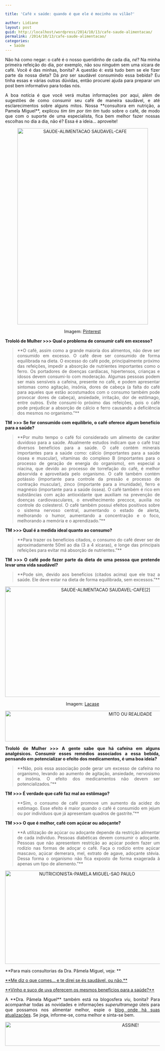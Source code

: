 ```yaml
---

title: 'Café x saúde: quando é que ele é mocinho ou vilão?'

author: Lidiane
layout: post
guid: http://localhost/wordpress/2014/10/13/cafe-saude-alimentacao/
permalink: /2014/10/13/cafe-saude-alimentacao/
categories:
  - Saúde
---
```

<p align="justify">
  Não há como negar: o café é o nosso queridinho de cada dia, <em>né</em>? Na minha primeira refeição do dia, por exemplo, não sou ninguém sem uma xícara de café. Você é das minhas, bonita? A questão é: está tudo bem se ele fizer parte da nossa dieta? Dá <em>pra</em> ser saudável consumindo essa bebida? Eu tinha essas e várias outras dúvidas, então procurei ajuda para preparar um post bem informativo para todas nós.
</p>

<p align="justify">
  A boa notícia é que você verá muitas informações por aqui, além de sugestões de como consumir seu café de maneira saudável, e até esclarecimentos sobre alguns mitos. Nossa **consultora em nutrição, a Pamela Miguel**, explicou <em>tim tim por tim tim</em> tudo sobre o café, de modo que com o suporte de uma especialista, fica bem melhor fazer nossas escolhas no dia a dia, não é? Essa é a ideia… aproveite!
</p>

<p align="center">
  <a href="http://www.trololodemulher.com.br/blog/wp-content/uploads/2014/10/SAUDE-ALIMENTACAO-SAUDAVEL-CAFE.jpg"><img class="alignnone size-full wp-image-10485" src="http://www.trololodemulher.com.br/blog/wp-content/uploads/2014/10/SAUDE-ALIMENTACAO-SAUDAVEL-CAFE.jpg" alt="SAUDE-ALIMENTACAO SAUDAVEL-CAFE" width="425" height="640" /></a>
</p>

<p align="center">
  Imagem: <a href="http://br.pinterest.com/pin/193091902746536929/" target="_blank">Pinterest</a>
</p>

**Trololó de Mulher >>> Qual o problema de consumir café em excesso?**

> <p align="justify">
>   **O café, assim como a grande maioria dos alimentos, não deve ser consumido em excesso. O café deve ser consumido de forma equilibrada na dieta. O excesso do café pode, principalmente próximo das refeições, impedir a absorção de nutrientes importantes como o ferro. Os portadores de doenças cardíacas, hipertensos, crianças e idosos devem consumi-lo com moderação. Algumas pessoas podem ser mais sensíveis a cafeína, presente no café, e podem apresentar sintomas como agitação, insônia, dores de cabeça (a falta do café para aqueles que estão acostumados com o consumo também pode provocar dores de cabeça), ansiedade, irritação, dor de estômago, entre outros. Evite consumí-lo próximo das refeições, pois o café pode prejudicar a absorção de cálcio e ferro causando a deficiência dos mesmos no organismo.”**
> </p>

<p align="justify">
  <b>TM >>> Se for consumido com equilíbrio, o café oferece algum benefício para a saúde?</b>
</p>

> <p align="justify">
>   **Por muito tempo o café foi considerado um alimento de caráter duvidoso para a saúde. Atualmente estudos indicam que o café traz diversos benefícios para a saúde. O café contém minerais importantes para a saúde como: cálcio (importantes para a saúde óssea e muscular), vitaminas do complexo B (importantes para o processo de geração de energia do organismo), em especial a niacina, que devido ao processo de torrefação do café, é melhor absorvida e aproveitada pelo organismo. O café também contém potássio (importante para controle da pressão e processo de contração muscular), zinco (importante para a imunidade), ferro e magnésio (importante para a saúde óssea). O café também é rico em substâncias com ação antioxidante que auxiliam na prevenção de doenças cardiovasculares, o envelhecimento precoce, auxilia no controle do colesterol. O café também possui efeitos positivos sobre o sistema nervoso central, aumentando o estado de alerta, melhorando o humor, aumentando a concentração e o foco, melhorando a memória e o aprendizado.”**
> </p>

<p align="justify">
  <b>TM >>> Qual é a medida ideal quanto ao consumo?</b>
</p>

> <p align="justify">
>   **Para trazer os benefícios citados, o consumo do café dever ser de aproximadamente 50ml ao dia (3 a 4 xícaras), e longe das principais refeições para evitar má absorção de nutrientes.”**
> </p>

<p align="justify">
  <b>TM >>> O café pode fazer parte da dieta de uma pessoa que pretende levar uma vida saudável?</b>
</p>

> <p align="justify">
>   **Pode sim, devido aos benefícios (citados acima) que ele traz a saúde. Ele deve estar na dieta de forma equilibrada, sem excessos.”**
> </p>

<p align="center">
  <a href="http://www.trololodemulher.com.br/blog/wp-content/uploads/2014/10/SAUDE-ALIMENTACAO-SAUDAVEL-CAFE2.jpg"><img class="alignnone size-full wp-image-10486" src="http://www.trololodemulher.com.br/blog/wp-content/uploads/2014/10/SAUDE-ALIMENTACAO-SAUDAVEL-CAFE2.jpg" alt="SAUDE-ALIMENTACAO SAUDAVEL-CAFE[2]" width="639" height="360" /></a>
</p>

<p align="center">
  Imagem: <a href="http://www.lacase.mu/fr/maison-pratique/marc-de-cafe-la-solution-des-menageres-ecolos-908" target="_blank">Lacase</a>
</p>

<p align="center">
  <a href="http://www.trololodemulher.com.br/blog/wp-content/uploads/2014/10/MITO-OU-REALIDADE.png"><img class="alignnone size-full wp-image-10484" src="http://www.trololodemulher.com.br/blog/wp-content/uploads/2014/10/MITO-OU-REALIDADE.png" alt="MITO OU REALIDADE" width="800" height="100" /></a>
</p>

<p align="justify">
  <b>Trololó de Mulher >>> A gente sabe que há cafeína em alguns analgésicos. Consumir esses remédios associados a essa bebida, pensando em potencializar o efeito dos medicamentos, é uma boa ideia?</b>
</p>

> <p align="justify">
>   **Não, pois essa associação pode gerar um excesso de cafeína no organismo, levando ao aumento de agitação, ansiedade, nervosismo e insônia. O efeito dos medicamentos não devem ser potencializados.”**
> </p>

<p align="justify">
  <b>TM >>> É verdade que café faz mal ao estômago?</b>
</p>

> <p align="justify">
>   **Sim, o consumo de café promove um aumento da acidez do estômago. Esse efeito é maior quando o café é consumido em jejum ou por indivíduos que já apresentam quadros de gastrite.”**
> </p>

<p align="justify">
  <b>TM >>> O que é melhor, café com açúcar ou adoçante?</b>
</p>

> <p align="justify">
>   **A utilização de açúcar ou adoçante depende da restrição alimentar de cada individuo. Pessoas diabéticas devem consumir o adoçante. Pessoas que não apresentem restrição ao açúcar podem fazer um rodízio nas formas de adoçar o café. Faça o rodízio entre açúcar mascavo, açúcar demerara, mel, extrato de agave, adoçante stévia. Dessa forma o organismo não fica exposto de forma exagerada à apenas um tipo de aliemento.”**
> </p>

<p align="center">
  <a href="http://www.trololodemulher.com.br/blog/wp-content/uploads/2013/09/NUTRICIONISTA-PAMELA-MIGUEL-SAO-PAULO.png"><img class="alignnone size-full wp-image-9797" src="http://www.trololodemulher.com.br/blog/wp-content/uploads/2013/09/NUTRICIONISTA-PAMELA-MIGUEL-SAO-PAULO.png" alt="NUTRICIONISTA-PAMELA MIGUEL-SAO PAULO" width="518" height="304" /></a>
</p>

<p align="justify">
  **Para mais consultorias da Dra. Pâmela Miguel, veja: **
</p>

<p align="justify">
  <a href="http://www.trololodemulher.com.br/2014/07/25/alimentacao-saudavel/" target="_blank">**Me diz o que comes… e te direi se és saudável, ou não.**</a>
</p>

<p align="justify">
  <a href="http://www.trololodemulher.com.br/2013/09/30/vinho-suco-de-uva-saude/" target="_blank">**Vinho e suco de uva oferecem os mesmos benefícios para a saúde?**</a>
</p>

<p align="justify">
  A **Dra. Pâmela Miguel** também está na blogosfera <em>viu</em>, bonita? Para acompanhar todas as novidades e informações <em>superultramega</em> úteis para que possamos nos alimentar melhor, espie o <a href="http://www.drafernandagranja.com/" target="_blank">blog onde há suas atualizações</a>. Se joga, informe-se, coma melhor e sinta-se bem.
</p>

<p align="center">
  <a href="http://feedburner.google.com/fb/a/mailverify?uri=blogbichafemea&loc=pt_BR" target="_blank"><img class="alignnone size-full wp-image-10439" src="http://www.trololodemulher.com.br/blog/wp-content/uploads/2014/09/ASSINE.png" alt="ASSINE!" width="800" height="78" /></a>
</p>

<p align="center">